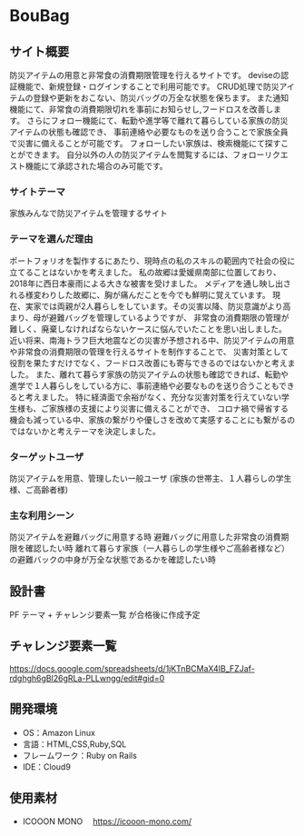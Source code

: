 # BouBag

## サイト概要

防災アイテムの用意と非常食の消費期限管理を行えるサイトです。
deviseの認証機能で、新規登録・ログインすることで利用可能です。
CRUD処理で防災アイテムの登録や更新をおこない、防災バッグの万全な状態を保ちます。
また通知機能にて、非常食の消費期限切れを事前にお知らせし,フードロスを改善します。
さらにフォロー機能にて、転勤や進学等で離れて暮らしている家族の防災アイテムの状態も確認でき、
事前連絡や必要なものを送り合うことで家族全員で災害に備えることが可能です。
フォローしたい家族は、検索機能にて探すことができます。
自分以外の人の防災アイテムを閲覧するには、フォローリクエスト機能にて承認された場合のみ可能です。


### サイトテーマ

家族みんなで防災アイテムを管理するサイト

### テーマを選んだ理由

ポートフォリオを製作するにあたり、現時点の私のスキルの範囲内で社会の役に立てることはないかを考えました。
私の故郷は愛媛県南部に位置しており、2018年に西日本豪雨による大きな被害を受けました。
メディアを通し映し出される様変わりした故郷に、胸が痛んだことを今でも鮮明に覚えています。
現在、実家では両親が2人暮らしをしています。その災害以降、防災意識がより高まり、母が避難バッグを管理しているようですが、
非常食の消費期限の管理が難しく、廃棄しなければならないケースに悩んでいたことを思い出しました。
近い将来、南海トラフ巨大地震などの災害が予想される中、防災アイテムの用意や非常食の消費期限の管理を行えるサイトを制作することで、
災害対策として役割を果たすだけでなく、フードロス改善にも寄与できるのではないかと考えました。
また、離れて暮らす家族の防災アイテムの状態も確認できれば、転勤や進学で１人暮らしをしている方に、事前連絡や必要なものを送り合うこともできると考えました。
特に経済面で余裕がなく、充分な災害対策を行えていない学生様も、ご家族様の支援により災害に備えることができ、
コロナ禍で帰省する機会も減っている中、家族の繋がりや優しさを改めて実感することにも繋がるのではないかと考えテーマを決定しました。

### ターゲットユーザ

防災アイテムを用意、管理したい一般ユーザ
(家族の世帯主、１人暮らしの学生様、ご高齢者様)

### 主な利用シーン

防災アイテムを避難バッグに用意する時
避難バッグに用意した非常食の消費期限を確認したい時
離れて暮らす家族（一人暮らしの学生様やご高齢者様など）の避難バックの中身が万全な状態であるかを確認したい時

## 設計書

PF テーマ + チャレンジ要素一覧 が合格後に作成予定

## チャレンジ要素一覧

https://docs.google.com/spreadsheets/d/1jKTnBCMaX4IB_FZJaf-rdghgh6gBl26gRLa-PLLwngg/edit#gid=0

## 開発環境

- OS：Amazon Linux
- 言語：HTML,CSS,Ruby,SQL
- フレームワーク：Ruby on Rails
- IDE：Cloud9

## 使用素材

- ICOOON MONO 　https://icooon-mono.com/

